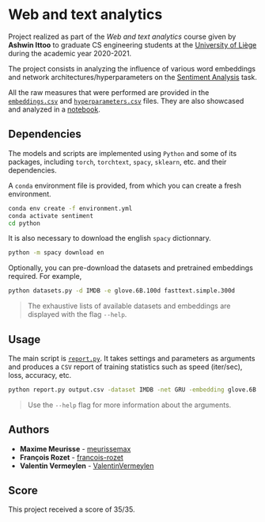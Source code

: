 # Web and text analytics

Project realized as part of the *Web and text analytics* course given by **Ashwin Ittoo** to graduate CS engineering students at the [University of Liège](https://www.uliege.be/) during the academic year 2020-2021.

The project consists in analyzing the influence of various word embeddings and network architectures/hyperparameters on the [Sentiment Analysis](https://en.wikipedia.org/wiki/Sentiment_analysis) task.

All the raw measures that were performed are provided in the [`embeddings.csv`](products/csv/embeddings.csv) and [`hyperparameters.csv`](products/csv/hyperparameters.csv) files. They are also showcased and analyzed in a [notebook](python/notebook.ipynb).

## Dependencies

The models and scripts are implemented using `Python` and some of its packages, including `torch`, `torchtext`, `spacy`, `sklearn`, etc. and their dependencies.

A `conda` environment file is provided, from which you can create a fresh environment.

```bash
conda env create -f environment.yml
conda activate sentiment
cd python
```

It is also necessary to download the english `spacy` dictionnary.

```bash
python -m spacy download en
```

Optionally, you can pre-download the datasets and pretrained embeddings required. For example,

```bash
python datasets.py -d IMDB -e glove.6B.100d fasttext.simple.300d
```

> The exhaustive lists of available datasets and embeddings are displayed with the flag `--help`.

## Usage

The main script is [`report.py`](python/report.py). It takes settings and parameters as arguments and produces a `CSV` report of training statistics such as speed (iter/sec), loss, accuracy, etc.

```bash
python report.py output.csv -dataset IMDB -net GRU -embedding glove.6B.100d -bidirectional -attention
```

> Use the `--help` flag for more information about the arguments.

## Authors

* **Maxime Meurisse** - [meurissemax](https://github.com/meurissemax)
* **François Rozet** - [francois-rozet](https://github.com/francois-rozet)
* **Valentin Vermeylen** - [ValentinVermeylen](https://github.com/ValentinVermeylen)

## Score

This project received a score of 35/35.
